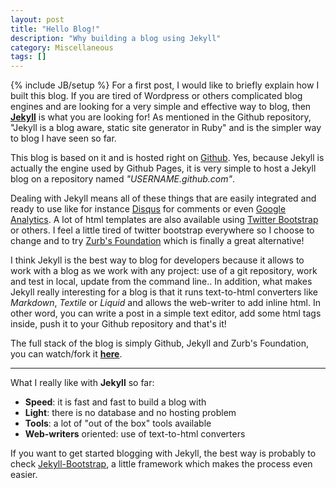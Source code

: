 ```yaml
---
layout: post
title: "Hello Blog!"
description: "Why building a blog using Jekyll"
category: Miscellaneous
tags: []
---
```

{% include JB/setup %}
For a first post, I would like to briefly explain how I built this blog. If you are tired of Wordpress or others complicated blog engines and are looking for a very simple and effective way to blog, then 
<a href="https://github.com/mojombo/jekyll/wiki" title="github.com/mojombo/jekyll" target="_blank"><strong>Jekyll</strong></a> is what you are looking for! 
As mentioned in the Github repository, "Jekyll is a blog aware, static site generator in Ruby" and is the simpler way to blog I have seen so far.  

This blog is based on it and is hosted right on 
<a href="https://github.com" title="github.com" target="_blank">Github</a>.
Yes, because Jekyll is actually the engine used by Github Pages, it is very simple to host a Jekyll blog on a repository named *"USERNAME.github.com"*.

Dealing with Jekyll means all of these things that are easily integrated and ready to use like for instance
<a href="http://disqus.com/" title="disqus.com" target="_blank">Disqus</a> for comments or even
<a href="http://www.google.com/analytics/" title="google.com/analytics" target="_blank">Google Analytics</a>. 
A lot of html templates are also available using
<a href="http://twitter.github.com/bootstrap/" title="twitter.github.com/bootstrap" target="_blank">Twitter Bootstrap</a> or others.
I feel a little tired of twitter bootstrap everywhere so I choose to change and to try
<a href="http://foundation.zurb.com/" title="foundation.zurb.com" target="_blank">Zurb's Foundation</a> which is finally a great alternative!

I think Jekyll is the best way to blog for developers because it allows to work with a blog as we work with any project: use of a git repository, work and test in local, update from the command line..
In addition, what makes Jekyll really interesting for a blog is that it runs text-to-html converters like *Markdown*, *Textile* or *Liquid* and allows the web-writer to add inline html. In other word, you
can write a post in a simple text editor, add some html tags inside, push it to your Github repository and that's it!

The full stack of the blog is simply Github, Jekyll and Zurb's Foundation, you can watch/fork it 
<a href="https://github.com/ThibaultLaurens/thibaultlaurens.github.com" title="github.com/ThibaultLaurens/thibaultlaurens.github.com" target="_blank"><strong>here</strong></a>.

* * * 

What I really like with **Jekyll** so far:
*   **Speed**: it is fast and fast to build a blog with
*   **Light**: there is no database and no hosting problem
*   **Tools**: a lot of "out of the box" tools available
*   **Web-writers** oriented: use of text-to-html converters    

If you want to get started blogging with Jekyll, the best way is probably to check
<a href="http://jekyllbootstrap.com/" title="jekyllbootstrap.com" target="_blank">Jekyll-Bootstrap</a>, a little framework which makes the process even easier.
